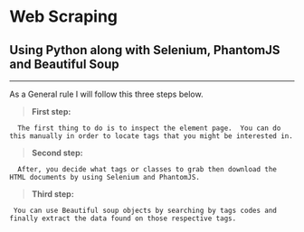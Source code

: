 # Web Scraping

## Using Python along with Selenium, PhantomJS and Beautiful Soup 

----------------

As a General rule I will follow this three steps below.

> **First step:**

      The first thing to do is to inspect the element page.  You can do this manually in order to locate tags that you might be interested in. 

> **Second step:**

      After, you decide what tags or classes to grab then download the HTML documents by using Selenium and PhantomJS.


> **Third step:**

     You can use Beautiful soup objects by searching by tags codes and finally extract the data found on those respective tags. 
